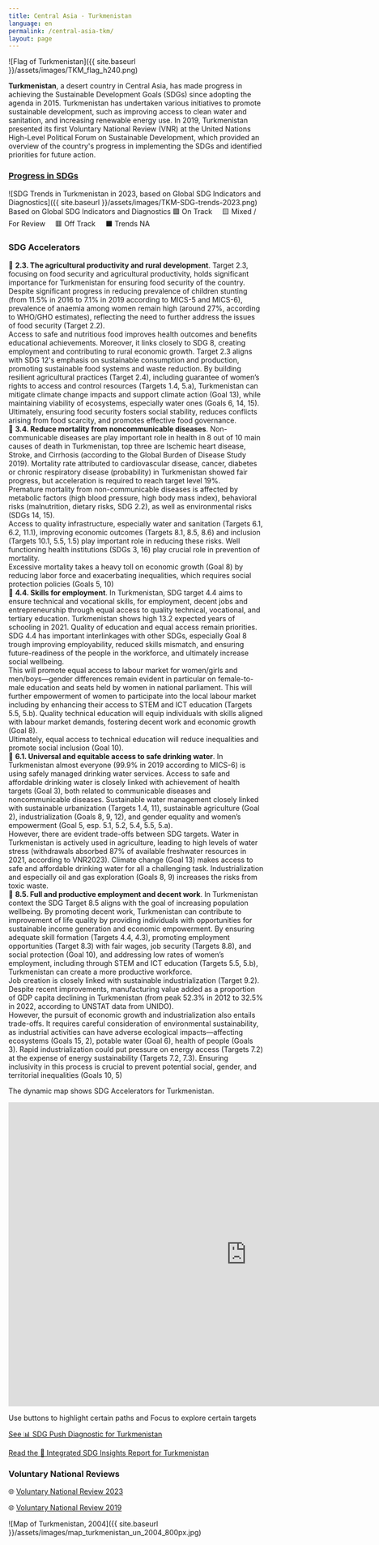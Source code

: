 ```yaml
---
title: Central Asia - Turkmenistan
language: en
permalink: /central-asia-tkm/
layout: page
---
```

![Flag of Turkmenistan]({{ site.baseurl }}/assets/images/TKM_flag_h240.png) 

**Turkmenistan**, a desert country in Central Asia, has made progress in achieving the Sustainable Development Goals (SDGs) since adopting the agenda in 2015. Turkmenistan has undertaken various initiatives to promote sustainable development, such as improving access to clean water and sanitation, and increasing renewable energy use. In 2019, Turkmenistan presented its first Voluntary National Review (VNR) at the United Nations High-Level Political Forum on Sustainable Development, which provided an overview of the country's progress in implementing the SDGs and identified priorities for future action.  


### [Progress in SDGs](https://data.undp.org/sdg-push-diagnostic/TKM/sdg-trends)

![SDG Trends in Turkmenistan in 2023, based on Global SDG Indicators and Diagnostics]({{ site.baseurl }}/assets/images/TKM-SDG-trends-2023.png)  
Based on Global SDG Indicators and Diagnostics 🟩 On Track     🟨 Mixed / For Review     🟥 Off Track     ⬛ Trends NA  
  

### SDG Accelerators

🔷 **2.3. The agricultural productivity and rural development**. Target 2.3, focusing on food security and agricultural productivity, holds significant importance for Turkmenistan for ensuring food security of the country. Despite significant progress in reducing prevalence of children stunting (from 11.5% in 2016 to 7.1% in 2019 according to MICS-5 and MICS-6), prevalence of anaemia among women remain high (around 27%, according to WHO/GHO estimates), reflecting the need to further address the issues of food security (Target 2.2).  
Access to safe and nutritious food improves health outcomes and benefits educational achievements. Moreover, it links closely to SDG 8, creating employment and contributing to rural economic growth. Target 2.3 aligns with SDG 12's emphasis on sustainable consumption and production, promoting sustainable food systems and waste reduction. By building resilient agricultural practices (Target 2.4), including guarantee of women’s rights to access and control resources (Targets 1.4, 5.a), Turkmenistan can mitigate climate change impacts and support climate action (Goal 13), while maintaining viability of ecosystems, especially water ones (Goals 6, 14, 15).  
Ultimately, ensuring food security fosters social stability, reduces conflicts arising from food scarcity, and promotes effective food governance.  
🔷 **3.4. Reduce mortality from noncommunicable diseases**. Non-communicable diseases are play important role in health in 8 out of 10 main causes of death in Turkmenistan, top three are Ischemic heart disease, Stroke, and Cirrhosis (according to the Global Burden of Disease Study 2019). Mortality rate attributed to cardiovascular disease, cancer, diabetes or chronic respiratory disease (probability) in Turkmenistan showed fair progress, but acceleration is required to reach target level 19%.  
Premature mortality from non-communicable diseases is affected by metabolic factors (high blood pressure, high body mass index), behavioral risks (malnutrition, dietary risks, SDG 2.2), as well as environmental risks (SDGs 14, 15).  
Access to quality infrastructure, especially water and sanitation (Targets 6.1, 6.2, 11.1), improving economic outcomes (Targets 8.1, 8.5, 8.6) and inclusion (Targets 10.1, 5.5, 1.5) play important role in reducing these risks. Well functioning health institutions (SDGs 3, 16) play crucial role in prevention of mortality.  
Excessive mortality takes a heavy toll on economic growth (Goal 8) by reducing labor force and exacerbating inequalities, which requires social protection policies (Goals 5, 10)  
🔷 **4.4. Skills for employment**. In Turkmenistan, SDG target 4.4 aims to ensure technical and vocational skills, for employment, decent jobs and entrepreneurship through equal access to quality technical, vocational, and tertiary education. Turkmenistan shows high 13.2 expected years of schooling in 2021. Quality of education and equal access remain priorities. SDG 4.4 has important interlinkages with other SDGs, especially Goal 8 trough improving employability, reduced skills mismatch, and ensuring future-readiness of the people in the workforce, and ultimately increase social wellbeing.  
This will promote equal access to labour market for women/girls and men/boys—gender differences remain evident in particular on female-to-male education and seats held by women in national parliament. This will further empowerment of women to participate into the local labour market including by enhancing their access to STEM and ICT education (Targets 5.5, 5.b). Quality technical education will equip individuals with skills aligned with labour market demands, fostering decent work and economic growth (Goal 8).  
Ultimately, equal access to technical education will reduce inequalities and promote social inclusion (Goal 10).  
🔷 **6.1. Universal and equitable access to safe drinking water**. In Turkmenistan almost everyone (99.9% in 2019 according to MICS-6) is using safely managed drinking water services. Access to safe and affordable drinking water is closely linked with achievement of health targets (Goal 3), both related to communicable diseases and noncommunicable diseases. Sustainable water management closely linked with sustainable urbanization (Targets 1.4, 11), sustainable agriculture (Goal 2), industrialization (Goals 8, 9, 12), and gender equality and women’s empowerment (Goal 5, esp. 5.1, 5.2, 5.4, 5.5, 5.a).  
However, there are evident trade-offs between SDG targets. Water in Turkmenistan is actively used in agriculture, leading to high levels of water stress (withdrawals absorbed 87% of available freshwater resources in 2021, according to VNR2023). Climate change (Goal 13) makes access to safe and affordable drinking water for all a challenging task. Industrialization and especially oil and gas exploration (Goals 8, 9) increases the risks from toxic waste.  
🔷 **8.5. Full and productive employment and decent work**. In Turkmenistan context the SDG Target 8.5 aligns with the goal of increasing population wellbeing. By promoting decent work, Turkmenistan can contribute to improvement of life quality by providing individuals with opportunities for sustainable income generation and economic empowerment. By ensuring adequate skill formation (Targets 4.4, 4.3), promoting employment opportunities (Target 8.3) with fair wages, job security (Targets 8.8), and social protection (Goal 10), and addressing low rates of women’s employment, including through STEM and ICT education (Targets 5.5, 5.b), Turkmenistan can create a more productive workforce.  
Job creation is closely linked with sustainable industrialization (Target 9.2). Despite recent improvements, manufacturing value added as a proportion of GDP capita declining in Turkmenistan (from peak 52.3% in 2012 to 32.5% in 2022, according to UNSTAT data from UNIDO).  
However, the pursuit of economic growth and industrialization also entails trade-offs. It requires careful consideration of environmental sustainability, as industrial activities can have adverse ecological impacts—affecting ecosystems (Goals 15, 2), potable water (Goal 6), health of people (Goals 3). Rapid industrialization could put pressure on energy access (Targets 7.2) at the expense of energy sustainability (Targets 7.2, 7.3). Ensuring inclusivity in this process is crucial to prevent potential social, gender, and territorial inequalities (Goals 10, 5)  


The dynamic map shows SDG Accelerators for Turkmenistan. 

<iframe src="https://embed.kumu.io/20ed8ae31ddd0d8a764441bdfeec3a20" width="940" height="600" frameborder="0"></iframe>

Use buttons to highlight certain paths and Focus to explore certain targets



[See 📊 SDG Push Diagnostic for Turkmenistan](https://sdgdiagnostics.data.undp.org/TKM)  

[Read the 📑 Integrated SDG Insights Report for Turkmenistan](https://sdgigeneralstorage.blob.core.windows.net/sdg-push/InsightReports/UNDP%20-%20SDG%20TKM.pdf)  
  

### Voluntary National Reviews 

🌐 [Voluntary National Review 2023](https://hlpf.un.org/countries/turkmenistan/voluntary-national-reviews-2023)

🌐 [Voluntary National Review 2019](https://hlpf.un.org/countries/turkmenistan/voluntary-national-review-2019)


![Map of Turkmenistan, 2004]({{ site.baseurl }}/assets/images/map_turkmenistan_un_2004_800px.jpg)
